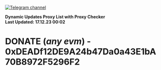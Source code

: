 [![Telegram channel](https://img.shields.io/endpoint?url=https://runkit.io/damiankrawczyk/telegram-badge/branches/master?url=https://t.me/n4z4v0d)](https://t.me/n4z4v0d) 

**Dynamic Updates Proxy List with Proxy Checker**  
**Last Updated: 17.12.23 00:02**

# DONATE (_any evm_) - 0xDEADf12DE9A24b47Da0a43E1bA70B8972F5296F2
